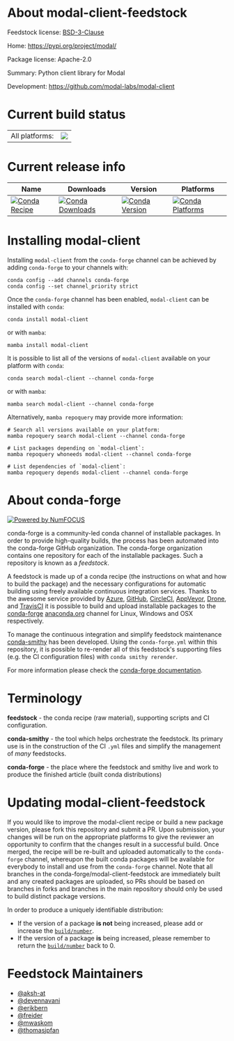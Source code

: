 About modal-client-feedstock
============================

Feedstock license: [BSD-3-Clause](https://github.com/conda-forge/modal-client-feedstock/blob/main/LICENSE.txt)

Home: https://pypi.org/project/modal/

Package license: Apache-2.0

Summary: Python client library for Modal

Development: https://github.com/modal-labs/modal-client

Current build status
====================


<table><tr><td>All platforms:</td>
    <td>
      <a href="https://dev.azure.com/conda-forge/feedstock-builds/_build/latest?definitionId=24855&branchName=main">
        <img src="https://dev.azure.com/conda-forge/feedstock-builds/_apis/build/status/modal-client-feedstock?branchName=main">
      </a>
    </td>
  </tr>
</table>

Current release info
====================

| Name | Downloads | Version | Platforms |
| --- | --- | --- | --- |
| [![Conda Recipe](https://img.shields.io/badge/recipe-modal--client-green.svg)](https://anaconda.org/conda-forge/modal-client) | [![Conda Downloads](https://img.shields.io/conda/dn/conda-forge/modal-client.svg)](https://anaconda.org/conda-forge/modal-client) | [![Conda Version](https://img.shields.io/conda/vn/conda-forge/modal-client.svg)](https://anaconda.org/conda-forge/modal-client) | [![Conda Platforms](https://img.shields.io/conda/pn/conda-forge/modal-client.svg)](https://anaconda.org/conda-forge/modal-client) |

Installing modal-client
=======================

Installing `modal-client` from the `conda-forge` channel can be achieved by adding `conda-forge` to your channels with:

```
conda config --add channels conda-forge
conda config --set channel_priority strict
```

Once the `conda-forge` channel has been enabled, `modal-client` can be installed with `conda`:

```
conda install modal-client
```

or with `mamba`:

```
mamba install modal-client
```

It is possible to list all of the versions of `modal-client` available on your platform with `conda`:

```
conda search modal-client --channel conda-forge
```

or with `mamba`:

```
mamba search modal-client --channel conda-forge
```

Alternatively, `mamba repoquery` may provide more information:

```
# Search all versions available on your platform:
mamba repoquery search modal-client --channel conda-forge

# List packages depending on `modal-client`:
mamba repoquery whoneeds modal-client --channel conda-forge

# List dependencies of `modal-client`:
mamba repoquery depends modal-client --channel conda-forge
```


About conda-forge
=================

[![Powered by
NumFOCUS](https://img.shields.io/badge/powered%20by-NumFOCUS-orange.svg?style=flat&colorA=E1523D&colorB=007D8A)](https://numfocus.org)

conda-forge is a community-led conda channel of installable packages.
In order to provide high-quality builds, the process has been automated into the
conda-forge GitHub organization. The conda-forge organization contains one repository
for each of the installable packages. Such a repository is known as a *feedstock*.

A feedstock is made up of a conda recipe (the instructions on what and how to build
the package) and the necessary configurations for automatic building using freely
available continuous integration services. Thanks to the awesome service provided by
[Azure](https://azure.microsoft.com/en-us/services/devops/), [GitHub](https://github.com/),
[CircleCI](https://circleci.com/), [AppVeyor](https://www.appveyor.com/),
[Drone](https://cloud.drone.io/welcome), and [TravisCI](https://travis-ci.com/)
it is possible to build and upload installable packages to the
[conda-forge](https://anaconda.org/conda-forge) [anaconda.org](https://anaconda.org/)
channel for Linux, Windows and OSX respectively.

To manage the continuous integration and simplify feedstock maintenance
[conda-smithy](https://github.com/conda-forge/conda-smithy) has been developed.
Using the ``conda-forge.yml`` within this repository, it is possible to re-render all of
this feedstock's supporting files (e.g. the CI configuration files) with ``conda smithy rerender``.

For more information please check the [conda-forge documentation](https://conda-forge.org/docs/).

Terminology
===========

**feedstock** - the conda recipe (raw material), supporting scripts and CI configuration.

**conda-smithy** - the tool which helps orchestrate the feedstock.
                   Its primary use is in the construction of the CI ``.yml`` files
                   and simplify the management of *many* feedstocks.

**conda-forge** - the place where the feedstock and smithy live and work to
                  produce the finished article (built conda distributions)


Updating modal-client-feedstock
===============================

If you would like to improve the modal-client recipe or build a new
package version, please fork this repository and submit a PR. Upon submission,
your changes will be run on the appropriate platforms to give the reviewer an
opportunity to confirm that the changes result in a successful build. Once
merged, the recipe will be re-built and uploaded automatically to the
`conda-forge` channel, whereupon the built conda packages will be available for
everybody to install and use from the `conda-forge` channel.
Note that all branches in the conda-forge/modal-client-feedstock are
immediately built and any created packages are uploaded, so PRs should be based
on branches in forks and branches in the main repository should only be used to
build distinct package versions.

In order to produce a uniquely identifiable distribution:
 * If the version of a package **is not** being increased, please add or increase
   the [``build/number``](https://docs.conda.io/projects/conda-build/en/latest/resources/define-metadata.html#build-number-and-string).
 * If the version of a package **is** being increased, please remember to return
   the [``build/number``](https://docs.conda.io/projects/conda-build/en/latest/resources/define-metadata.html#build-number-and-string)
   back to 0.

Feedstock Maintainers
=====================

* [@aksh-at](https://github.com/aksh-at/)
* [@devennavani](https://github.com/devennavani/)
* [@erikbern](https://github.com/erikbern/)
* [@freider](https://github.com/freider/)
* [@mwaskom](https://github.com/mwaskom/)
* [@thomasjpfan](https://github.com/thomasjpfan/)


<!-- dummy commit to enable rerendering -->

